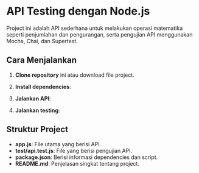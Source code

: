 # API Testing dengan Node.js

Project ini adalah API sederhana untuk melakukan operasi matematika seperti penjumlahan dan pengurangan, serta pengujian API menggunakan Mocha, Chai, dan Supertest.

## Cara Menjalankan

1. **Clone repository** ini atau download file project.
   
2. **Install dependencies**:

3. **Jalankan API**:

4. **Jalankan testing**:

## Struktur Project

- **app.js**: File utama yang berisi API.
- **test/api.test.js**: File yang berisi pengujian API.
- **package.json**: Berisi informasi dependencies dan script.
- **README.md**: Penjelasan singkat tentang project.
